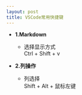 ```yaml
---
layout: post
title: VSCode常用快捷键
---
```

* **1.Markdown**
    * 选择显示方式  
       Ctrl + Shift + v
 
* **2.列操作**
    * 列选择  
        Shift + Alt + 鼠标左键
